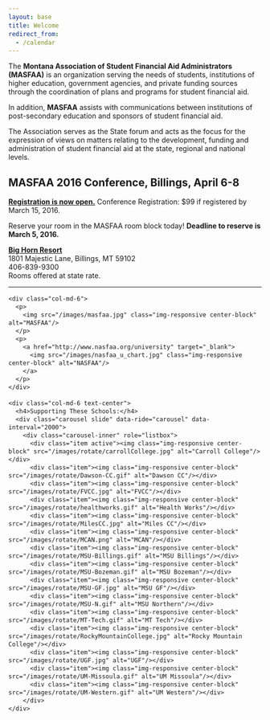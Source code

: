 ```yaml
---
layout: base
title: Welcome
redirect_from:
  - /calendar
---
```


The **Montana Association of Student Financial Aid Administrators (MASFAA)** is an organization serving the needs of students, institutions of higher education, government agencies, and private funding sources through the coordination of plans and programs for student financial aid.

In addition, **MASFAA** assists with communications between institutions of post-secondary education and sponsors of student financial aid.

The Association serves as the State forum and acts as the focus for the expression of views on matters relating to the development, funding and administration of student financial aid at the state, regional and national levels.

## MASFAA 2016 Conference, Billings, April 6-8
[**Registration is now open.**](documents/downloads/files/MASFAA-Conference-Registration-Form.docx) Conference Registration: $99 if registered by March 15, 2016.

Reserve your room in the MASFAA room block today! **Deadline to reserve is March 5, 2016.**

[**Big Horn Resort**](http://thebighornresort.com/)  
1801 Majestic Lane, Billings, MT 59102  
406-839-9300  
Rooms offered at state rate.

---

<div class="col-md-12">
  <div class="row">

    <div class="col-md-6">
      <p>
        <img src="/images/masfaa.jpg" class="img-responsive center-block" alt="MASFAA"/>
      </p>
      <p>
        <a href="http://www.nasfaa.org/university" target="_blank">
          <img src="/images/nasfaa_u_chart.jpg" class="img-responsive center-block" alt="NASFAA"/>
        </a>
      </p>
    </div>

    <div class="col-md-6 text-center">
      <h4>Supporting These Schools:</h4>
      <div class="carousel slide" data-ride="carousel" data-interval="2000">
        <div class="carousel-inner" role="listbox">
          <div class="item active"><img class="img-responsive center-block" src="/images/rotate/carrollCollege.jpg" alt="Carroll College"/></div>
          <div class="item"><img class="img-responsive center-block" src="/images/rotate/Dawson-CC.gif" alt="Dawson CC"/></div>
          <div class="item"><img class="img-responsive center-block" src="/images/rotate/FVCC.jpg" alt="FVCC"/></div>
          <div class="item"><img class="img-responsive center-block" src="/images/rotate/healthworks.gif" alt="Health Works"/></div>
          <div class="item"><img class="img-responsive center-block" src="/images/rotate/MilesCC.jpg" alt="Miles CC"/></div>
          <div class="item"><img class="img-responsive center-block" src="/images/rotate/MCAN.png" alt="MCAN"/></div>
          <div class="item"><img class="img-responsive center-block" src="/images/rotate/MSU-Billings.gif" alt="MSU Billings"/></div>
          <div class="item"><img class="img-responsive center-block" src="/images/rotate/MSU-Bozeman.gif" alt="MSU Bozeman"/></div>
          <div class="item"><img class="img-responsive center-block" src="/images/rotate/MSU-GF.jpg" alt="MSU GF"/></div>
          <div class="item"><img class="img-responsive center-block" src="/images/rotate/MSU-N.gif" alt="MSU Northern"/></div>
          <div class="item"><img class="img-responsive center-block" src="/images/rotate/MT-Tech.gif" alt="MT Tech"/></div>
          <div class="item"><img class="img-responsive center-block" src="/images/rotate/RockyMountainCollege.jpg" alt="Rocky Mountain College"/></div>
          <div class="item"><img class="img-responsive center-block" src="/images/rotate/UGF.jpg" alt="UGF"/></div>
          <div class="item"><img class="img-responsive center-block" src="/images/rotate/UM-Missoula.gif" alt="UM Missoula"/></div>
          <div class="item"><img class="img-responsive center-block" src="/images/rotate/UM-Western.gif" alt="UM Western"/></div>
        </div>
    </div>

  </div>
</div>
